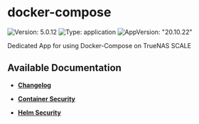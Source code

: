 # docker-compose

![Version: 5.0.12](https://img.shields.io/badge/Version-5.0.12-informational?style=flat-square) ![Type: application](https://img.shields.io/badge/Type-application-informational?style=flat-square) ![AppVersion: "20.10.22"](https://img.shields.io/badge/AppVersion-"20.10.22"-informational?style=flat-square)

Dedicated App for using Docker-Compose on TrueNAS SCALE

## Available Documentation

- [**Changelog**](CHANGELOG)

- [**Container Security**](container-security)

- [**Helm Security**](helm-security)

